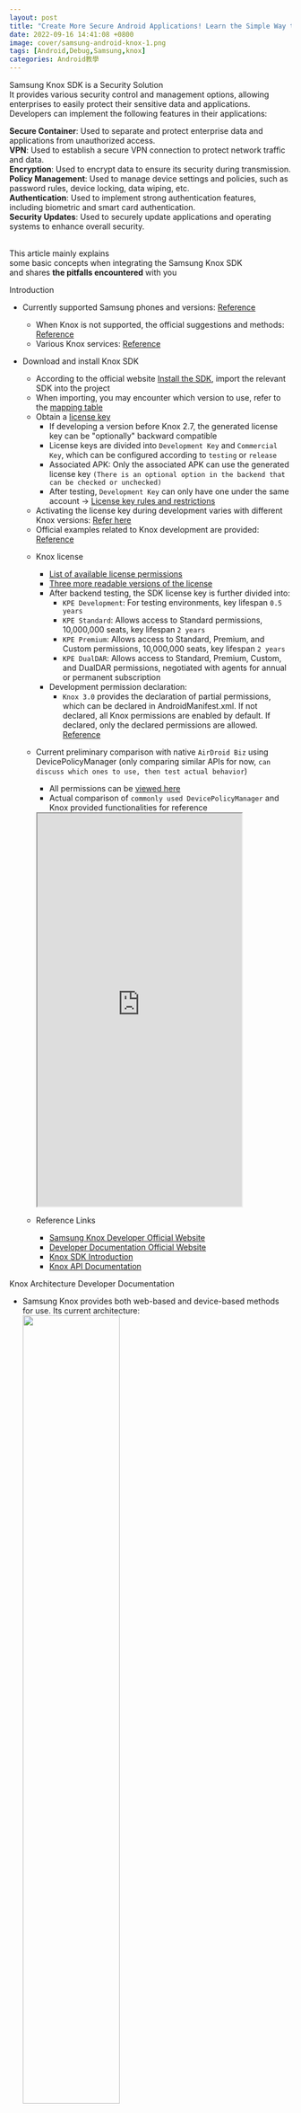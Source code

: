 ```yaml
---
layout: post
title: "Create More Secure Android Applications! Learn the Simple Way to Integrate Samsung Knox SDK"
date: 2022-09-16 14:41:08 +0800
image: cover/samsung-android-knox-1.png
tags: [Android,Debug,Samsung,knox]
categories: Android教學
---
```


<div class="c-border-main-title-2">Samsung Knox SDK is a Security Solution</div>

<div class="c-border-content-title-4">
  It provides various security control and management options, allowing enterprises to easily protect their sensitive data and applications.
  Developers can implement the following features in their applications:
</div>
<p class = "table_container">
  <b>Secure Container</b>: Used to separate and protect enterprise data and applications from unauthorized access.<br>
  <b>VPN</b>: Used to establish a secure VPN connection to protect network traffic and data.<br>
  <b>Encryption</b>: Used to encrypt data to ensure its security during transmission.<br>
  <b>Policy Management</b>: Used to manage device settings and policies, such as password rules, device locking, data wiping, etc.<br>
  <b>Authentication</b>: Used to implement strong authentication features, including biometric and smart card authentication.<br>
  <b>Security Updates</b>: Used to securely update applications and operating systems to enhance overall security.<br><br>

  This article mainly explains<br>
  some basic concepts when integrating the Samsung Knox SDK<br>
  and shares <b>the pitfalls encountered</b> with you<br>
</p>

<div class="c-border-main-title-2">Introduction</div>

* Currently supported Samsung phones and versions: [Reference](https://www.samsungknox.com/en/knox-platform/supported-devices)
  - When Knox is not supported, the official suggestions and methods: [Reference](https://docs.samsungknox.com/admin/fundamentals/faqs/kba-349-about-android-others-android-go-devices.htm)
  - Various Knox services: [Reference](https://docs.samsungknox.com/admin/knox-admin-portal/welcome.htm)
* Download and install Knox SDK
  - According to the official website [Install the SDK](https://docs.samsungknox.com/dev/knox-sdk/install-sdk.htm), import the relevant SDK into the project
  - When importing, you may encounter which version to use, refer to the [mapping table](https://docs.samsungknox.com/dev/common/knox-version-mapping.htm)
  - Obtain a [license key](https://docs.samsungknox.com/dev/common/tutorial-get-a-license.htm)
     - If developing a version before Knox 2.7, the generated license key can be "optionally" backward compatible
     - License keys are divided into `Development Key` and `Commercial Key`, which can be configured according to `testing` or `release`
     - Associated APK: Only the associated APK can use the generated license key
     `(There is an optional option in the backend that can be checked or unchecked)`
     - After testing, `Development Key` can only have one under the same account
     -> [License key rules and restrictions](https://docs.samsungknox.com/dev/common/knox-licenses.htm)
  - Activating the license key during development varies with different Knox versions: [Refer here](https://docs.samsungknox.com/dev/knox-sdk/tutorial-activate-license.htm)
  - Official examples related to Knox development are provided: [Reference](https://docs.samsungknox.com/dev/knox-sdk/tutorial-overview.htm)

  * Knox license
    - [List of available license permissions](https://docs.samsungknox.com/dev/common/license-permissions.htm)
    - [Three more readable versions of the license](https://docs.google.com/spreadsheets/d/1Os01grTu-vDTVm5SL8VVn1QZ4NH_3gbHDT9ILAGhiEM/edit?usp=sharing)
    - After backend testing, the SDK license key is further divided into:
        - `KPE Development`: For testing environments, key lifespan `0.5 years`
        - `KPE Standard`: Allows access to Standard permissions, 10,000,000 seats, key lifespan `2 years`
        - `KPE Premium`: Allows access to Standard, Premium, and Custom permissions, 10,000,000 seats, key lifespan `2 years`
        - `KPE DualDAR`: Allows access to Standard, Premium, Custom, and DualDAR permissions, negotiated with agents for annual or permanent subscription
    - Development permission declaration:
        - `Knox 3.0` provides the declaration of partial permissions, which can be declared in AndroidManifest.xml. If not declared, all Knox permissions are enabled by default. If declared, only the declared permissions are allowed. [Reference](https://docs.samsungknox.com/dev/common/tutorial-knox-permissions.htm)

  * Current preliminary comparison with native `AirDroid Biz` using DevicePolicyManager (only comparing similar APIs for now, `can discuss which ones to use, then test actual behavior`)
    - All permissions can be [viewed here](https://docs.google.com/spreadsheets/d/1Os01grTu-vDTVm5SL8VVn1QZ4NH_3gbHDT9ILAGhiEM/edit?usp=sharing)
    - Actual comparison of `commonly used DevicePolicyManager` and Knox provided functionalities for reference
    <iframe src="https://docs.google.com/spreadsheets/d/e/2PACX-1vQ09cQTkBr3L2di8b886ZcjEA9FMlv0trg90SgQFMg4okJx3YERuAXBNDtdSzmVRdxmSXxWMdchBaXL/pubhtml?gid=0&amp;single=true&amp;widget=true&amp;headers=false" height="700"
       width="80%"></iframe>

  * Reference Links
    - [Samsung Knox Developer Official Website](https://developer.samsungknox.com/#)
    - [Developer Documentation Official Website](https://docs.samsungknox.com/dev/index.htm)
    - [Knox SDK Introduction](https://docs.samsungknox.com/dev/knox-sdk/index.htm)
    - [Knox API Documentation](https://docs.samsungknox.com/devref/knox-sdk/reference/packages.html)

<div class="c-border-main-title-2">Knox Architecture Developer Documentation</div>

  - Samsung Knox provides both web-based and device-based methods for use. Its current architecture:  
   <img src="https://docs.samsungknox.com/dev/common/images/knox-ecosystem.png" width="60%"/><br>

<div class="c-border-main-title-2">Activate License Note</div>
   * Android 6.0.1 Samsung S6, testing `Knox 3.8`
     - Downloaded Knox 3.8 version from Samsung developer backend, usage method [knox3.7.1 higher](https://docs.samsungknox.com/dev/knox-sdk/tutorial-activate-license.htm), encountered exception when parsing URI
     - Switched to [knox2.7 lower](https://docs.samsungknox.com/dev/knox-sdk/tutorial-activate-license.htm) and encountered `java.lang.RuntimeException: Stub!`<br>
       -> Solution: Add `supportlib.jar` and include in gradle dependencies<br>
       `When using the Add as library feature in IDE, note the following`:
       Here, the original knox sdk and supportlib jar files need to be changed as follows, otherwise runtime errors will occur
       <script src="https://gist.github.com/KuanChunChen/fefe8c4005184dbaecf0d20645709ba8.js"></script>

     - After the above steps, when activating the license key, admin permissions need to be enabled, otherwise `internal error` will be returned<br>
       <script src="https://gist.github.com/KuanChunChen/a3880c775ce2a8617ffc8dde47bfb865.js"></script>

     - There is a pitfall here: when activating the license, a Broadcast receiver needs to be used to receive the return result
         - However, the current official documentation shows that the broadcast action for activating the Knox license is
           <script src="https://gist.github.com/KuanChunChen/878e1a32ea9ab7b614afd68969ed5b30.js"></script>
          But in the old Knox API level 19 (Knox 2.6), Knox does not send the above Action, instead it sends the following
           <script src="https://gist.github.com/KuanChunChen/9cdd580d99d2d89d2e2f57430b1c9a4d.js"></script>
         - It is noted here that the official documentation states [namespace changes when upgrading from 2.x to 3.x](https://docs.samsungknox.com/dev/knox-sdk/new-intent-names.htm) (starting from Knox API 30)

- So here is a method provided: [Reference](https://docs.samsungknox.com/dev/knox-sdk/support-older-devices.htm)
  - Just add `supportlib.jar` and include the relevant receivers from the link above into `Manifest.xml`

* Android 12 Samsung A52s, tested `Knox 3.8`

  - Using both `knox3.7.1 higher` and `knox2.7 lower` methods can activate the license key


* Other behaviors
  - Currently, the developer backend allows downloading Knox SDK 3.3 ~ 3.8,<br>
    The above test cases all use Knox 3.8 and can compile,<br>
    but some behaviors may only support their corresponding versions.<br>
    Later, Knox 3.3 was tested on Android 12,<br>
    and using `knox3.7.1 higher` to activate it will crash,<br>
    Similarly, using `knox3.7.1 higher` to activate on Android 6.0.1 Knox 3.8 will also crash.<br>

<div class="c-border-main-title-2">Development Issues and Research</div>

* Vpn Development
  - According to the development documents, two Vpn solutions are provided:
    1. Similar to the previously researched native [Android Vpn Service](https://growi.airdroid.com/RD/Android%20Vpn%20%E7%9B%B8%E9%97%9C%E6%96%B9%E6%A1%88)
       Knox extends related functions on this basis: [Reference](https://docs.samsungknox.com/dev/knox-sdk/vpn-integrate-apps.htm)

    2. The other is [GenericVpnPolicy API](https://docs.samsungknox.com/devref/knox-sdk/reference/com/samsung/android/knox/net/vpn/GenericVpnPolicy.html)<br>
       `createVpnProfile`, which mentions providing the corresponding JSON format to set its vpn profile.<br>
       Different JSON formats correspond to different modes.<br>
       Refer to: [vpn JSON format](https://docs.samsungknox.com/dev/knox-sdk/VPN-json.htm)
       -> Currently, the Knox documents have similar requirements as before:<br>
       ipsec Hybrid RSA, PSK, xauth RSA, IKE2 PSK, IKE2 RSA... etc.<br>
       Additionally, the document states `Knox api level 35 Deprecated` -> Corresponding to `Android 12`

* LockScreen Password
  - Biometric unlock, set up fingerprint unlock or face unlock: [Click here](https://docs.samsungknox.com/dev/knox-sdk/biometrics.htm)

<div class="c-border-main-title-2">Sharing Practical Development Ideas for Activating License and Knox Permission</div>
  Actually, to activate Knox, you just need to follow the method in the official documents.<br>
  Here I provide my planned thought process for everyone, as follows:
- Currently, it is packaged as a dagger2 module.
  - The structure is as shown in the picture:<br>
  ![knox_module.png](/images/others/knox_module.png)
      - `ExampleKnoxActivity` is used for demo purposes and will contain some examples of other class implementations.
      - Later, you only need to inject `KnoxManager` and initialize `KnoxModule` to use it.

      ![knox_inject_01.png](/images/others/knox_inject_01.png)<br>

      ![knox_inject_02.png](/images/others/knox_inject_02.png)<br>

      - `KnoxLicense` stores some constants and key values that can be changed. In the future, if you don't want to upload the key, it can be adjusted.
      - To use it, you only need to understand `KnoxManager`.
      - Mainly added functions for registering/unbinding Knox broadcasts, activating/deactivating licenses, etc.
        Subsequent related functions will mainly be added from `KnoxManager`.
      - Among them, `KnoxLicenseReceiver` is because the official Knox 3.7 and below only provide a Broadcast method to receive activation success or failure.<br>
      Here, it is well packaged using Kotlin features.<br>
      The actual method in knoxManager is used to register and return the result.<br>
      ![knox_inject_03.png](/images/others/knox_inject_03.png)

`Theoretically, you can also use Koin for DI, and personally, I prefer Koin. I'll write an article about DI with Koin when I have time.`

* Add Knox permission
  - Add permission declaration to the manifest
  ![knox_permission.png](/images/others/knox_permission.png)
  - Knox API 30 is the watershed between old and new package names.<br>
  In this test, Knox API 19 could not use the new permission request such as:<br>
  `com.samsung.android.knox.permission.KNOX_APP_MGMT` <br>
  Using `com.example.supportlibclient.SUPPORT_PERMISSION` was successful.<br>

  - Runtime permission
    ![knox_run_time_permission_01.png](/images/others/knox_run_time_permission.png)<br>


* Other related<br>
  Some API manipulations require parsing the corresponding URI. Here is a shared example.<br>
  ![knox_constant.png](/images/others/knox_constant.png)
